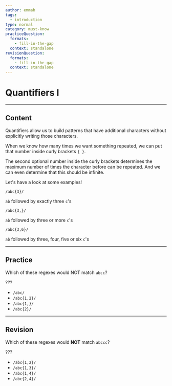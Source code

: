 ```yaml
---
author: emmab
tags:
  - introduction
type: normal
category: must-know
practiceQuestion:
  formats:
    - fill-in-the-gap
  context: standalone
revisionQuestion:
  formats:
    - fill-in-the-gap
  context: standalone
---
```


# Quantifiers I


---

## Content

Quantifiers allow us to build patterns that have additional characters without explicitly writing those characters.

When we know how many times we want something repeated, we can put that number inside curly brackets `{ }`.

The second optional number inside the curly brackets determines the maximum number of times the character before can be repeated. And we can even determine that this should be infinite.

Let's have a look at some examples!

```plain-text
/abc{3}/
```

`ab` followed by exactly three `c`'s

```plain-text
/abc{3,}/
```

`ab` followed by three or more `c`'s

```plain-text
/abc{3,6}/
```

`ab` followed by three, four, five or six `c`'s


---

## Practice

Which of these regexes would NOT match `abcc`?

???

- `/abc/`
- `/abc{1,2}/`
- `/abc{1,}/`
- `/abc{2}/`


---

## Revision

Which of these regexes would **NOT** match `abccc`?

???

- `/abc{1,2}/`
- `/abc{1,3}/`
- `/abc{1,4}/`
- `/abc{2,4}/`
